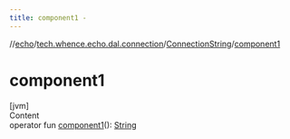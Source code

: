 ```yaml
---
title: component1 -
---
```

//[echo](../../index.md)/[tech.whence.echo.dal.connection](../index.md)/[ConnectionString](index.md)/[component1](component1.md)



# component1  
[jvm]  
Content  
operator fun [component1](component1.md)(): [String](https://kotlinlang.org/api/latest/jvm/stdlib/kotlin/-string/index.html)  



